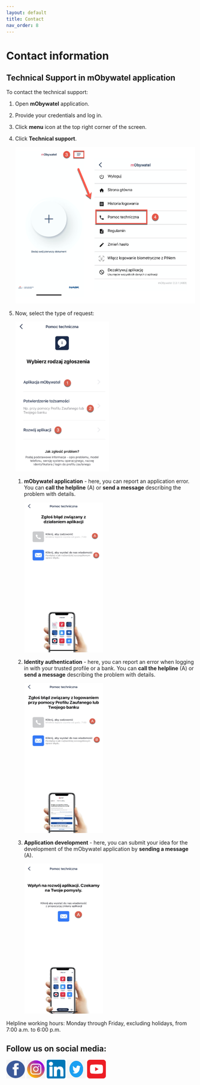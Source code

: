 ```yaml
---
layout: default
title: Contact
nav_order: 8
---
```


Contact information
===

## Technical Support in mObywatel application

To contact the technical support:

1. Open **mObywatel** application. 
2. Provide your credentials and log in. 
3. Click **menu** icon at the top right corner of the screen. 
4. Click **Technical support**. 

   <img src="./assets/images/technical.png" width="500">

5. Now, select the type of request:

    <img src="assets/images/requesttype.jpg" width="250" height="400">

   1) **mObywatel application** - here, you can report an application error. You can **call the helpline** (A) or **send a message** describing the problem with details.

         <img src="assets/images/aperror.jpg" width="210" height="400">

   2) **Identity authentication** - here, you can report an error when logging in with your trusted profile or a bank. You can **call the helpline** (A) or **send a message** describing the problem with details.

       <img src="assets/images/errortp.jpg" width="210" height="400">

   3) **Application development** - here, you can submit your idea for the development of the mObywatel application by **sending a message** (A).

       <img src="assets/images/rozwoj.jpg" width="210" height="400">

 

Helpline working hours: Monday through Friday, excluding holidays, from 7:00 a.m. to 6:00 p.m.



## Follow us on social media:

[<img src="./assets/images/facebook.png" width="50" height="50">](https://www.facebook.com/CyfryzacjaKPRM "Redirect to Facebook")   [<img src="./assets/images/instagram.png" width="50" height="50">](https://www.instagram.com/mc_gov_pl/?hl=pl "Redirect to Instagram") [<img src="./assets/images/linkedin.png" width="50" height="50">](https://www.linkedin.com/company/ministerstwo-cyfryzacji/?originalSubdomain=pl "Redirect to LinkedIn") [<img src="./assets/images/twitter.jpeg" width="50" height="50">](https://twitter.com/mc_gov_pl "Redirect to Twitter") [<img src="./assets/images/youtube.png" width="50" height="50">](https://www.youtube.com/channel/UCDDeiw-RUfbe_aW12lI12eQ "Redirect to YouTube")
